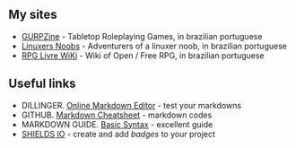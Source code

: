## My sites
* [GURPZine](https://www.gurpzine.com.br) - Tabletop Roleplaying Games, in brazilian portuguese
* [Linuxers Noobs](http://linuxernoob.blogspot.com) - Adventurers of a linuxer noob, in brazilian portuguese
* [RPG Livre WiKi](https://rpg.miraheze.org) - Wiki of Open / Free RPG, in brazilian portuguese

## Useful links
* DILLINGER. [Online Markdown Editor](https://dillinger.io) - test your markdowns
* GITHUB. [Markdown Cheatsheet](https://github.com/adam-p/markdown-here/wiki/Markdown-Cheatsheet) - markdown codes
* MARKDOWN GUIDE. [Basic Syntax](https://www.markdownguide.org/basic-syntax) - excellent guide
* [SHIELDS IO](https://shields.io/) - create and add *badges* to your project

<!--
**nerun/nerun** is a ✨ _special_ ✨ repository because its `README.md` (this file) appears on your GitHub profile.

Here are some ideas to get you started:

- 🔭 I’m currently working on ...
- 🌱 I’m currently learning ...
- 👯 I’m looking to collaborate on ...
- 🤔 I’m looking for help with ...
- 💬 Ask me about ...
- 📫 How to reach me: ...
- 😄 Pronouns: ...
- ⚡ Fun fact: ...
-->
